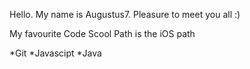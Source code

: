 Hello. My name is Augustus7. Pleasure to meet you all :)

My favourite Code Scool Path is the iOS path

*Git
*Javascipt
*Java
